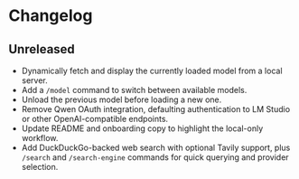 # Changelog

## Unreleased

- Dynamically fetch and display the currently loaded model from a local server.
- Add a `/model` command to switch between available models.
- Unload the previous model before loading a new one.
- Remove Qwen OAuth integration, defaulting authentication to LM Studio or other OpenAI-compatible endpoints.
- Update README and onboarding copy to highlight the local-only workflow.
- Add DuckDuckGo-backed web search with optional Tavily support, plus `/search` and `/search-engine` commands for quick querying and provider selection.
